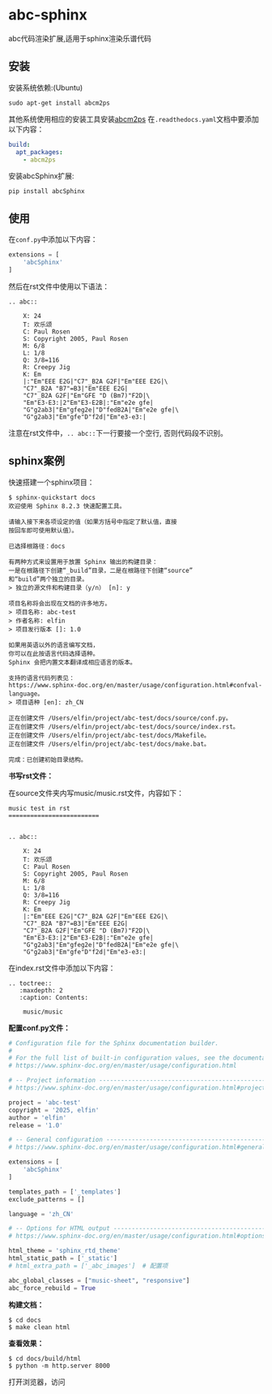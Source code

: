 # abc-sphinx
abc代码渲染扩展,适用于sphinx渲染乐谱代码

## 安装

安装系统依赖:(Ubuntu)

```shell
sudo apt-get install abcm2ps
```
其他系统使用相应的安装工具安装[abcm2ps](https://github.com/lewdlime/abcm2ps)
在`.readthedocs.yaml`文档中要添加以下内容：

```yaml
build:
  apt_packages:
    - abcm2ps
```

安装abcSphinx扩展:

```
pip install abcSphinx
```

## 使用

在`conf.py`中添加以下内容：

```python
extensions = [
    'abcSphinx'
]
```

然后在rst文件中使用以下语法：

```
.. abc::

    X: 24
    T: 欢乐颂
    C: Paul Rosen
    S: Copyright 2005, Paul Rosen
    M: 6/8
    L: 1/8
    Q: 3/8=116
    R: Creepy Jig
    K: Em
    |:"Em"EEE E2G|"C7"_B2A G2F|"Em"EEE E2G|\
    "C7"_B2A "B7"=B3|"Em"EEE E2G|
    "C7"_B2A G2F|"Em"GFE "D (Bm7)"F2D|\
    "Em"E3-E3:|2"Em"E3-E2B|:"Em"e2e gfe|
    "G"g2ab3|"Em"gfeg2e|"D"fedB2A|"Em"e2e gfe|\
    "G"g2ab3|"Em"gfe"D"f2d|"Em"e3-e3:|
```

注意在rst文件中，`.. abc::`下一行要接一个空行, 否则代码段不识别。

## sphinx案例

快速搭建一个sphinx项目：

```shell
$ sphinx-quickstart docs
欢迎使用 Sphinx 8.2.3 快速配置工具。

请输入接下来各项设定的值（如果方括号中指定了默认值，直接
按回车即可使用默认值）。

已选择根路径：docs

有两种方式来设置用于放置 Sphinx 输出的构建目录：
一是在根路径下创建“_build”目录，二是在根路径下创建“source”
和“build”两个独立的目录。
> 独立的源文件和构建目录（y/n） [n]: y

项目名称将会出现在文档的许多地方。
> 项目名称: abc-test
> 作者名称: elfin
> 项目发行版本 []: 1.0

如果用英语以外的语言编写文档，
你可以在此按语言代码选择语种。
Sphinx 会把内置文本翻译成相应语言的版本。

支持的语言代码列表见：
https://www.sphinx-doc.org/en/master/usage/configuration.html#confval-language。
> 项目语种 [en]: zh_CN

正在创建文件 /Users/elfin/project/abc-test/docs/source/conf.py。
正在创建文件 /Users/elfin/project/abc-test/docs/source/index.rst。
正在创建文件 /Users/elfin/project/abc-test/docs/Makefile。
正在创建文件 /Users/elfin/project/abc-test/docs/make.bat。

完成：已创建初始目录结构。
```

**书写rst文件：**

在source文件夹内写music/music.rst文件，内容如下：

```
music test in rst
=========================


.. abc::
    
    X: 24
    T: 欢乐颂
    C: Paul Rosen
    S: Copyright 2005, Paul Rosen
    M: 6/8
    L: 1/8
    Q: 3/8=116
    R: Creepy Jig
    K: Em
    |:"Em"EEE E2G|"C7"_B2A G2F|"Em"EEE E2G|\
    "C7"_B2A "B7"=B3|"Em"EEE E2G|
    "C7"_B2A G2F|"Em"GFE "D (Bm7)"F2D|\
    "Em"E3-E3:|2"Em"E3-E2B|:"Em"e2e gfe|
    "G"g2ab3|"Em"gfeg2e|"D"fedB2A|"Em"e2e gfe|\
    "G"g2ab3|"Em"gfe"D"f2d|"Em"e3-e3:|
```

在index.rst文件中添加以下内容：

```
.. toctree::
   :maxdepth: 2
   :caption: Contents:

    music/music
```

**配置conf.py文件：**

```python
# Configuration file for the Sphinx documentation builder.
#
# For the full list of built-in configuration values, see the documentation:
# https://www.sphinx-doc.org/en/master/usage/configuration.html

# -- Project information -----------------------------------------------------
# https://www.sphinx-doc.org/en/master/usage/configuration.html#project-information

project = 'abc-test'
copyright = '2025, elfin'
author = 'elfin'
release = '1.0'

# -- General configuration ---------------------------------------------------
# https://www.sphinx-doc.org/en/master/usage/configuration.html#general-configuration

extensions = [
    'abcSphinx'
]

templates_path = ['_templates']
exclude_patterns = []

language = 'zh_CN'

# -- Options for HTML output -------------------------------------------------
# https://www.sphinx-doc.org/en/master/usage/configuration.html#options-for-html-output

html_theme = 'sphinx_rtd_theme'
html_static_path = ['_static']
# html_extra_path = ['_abc_images']  # 配置项

abc_global_classes = ["music-sheet", "responsive"]
abc_force_rebuild = True 

```

**构建文档：**

```shell
$ cd docs
$ make clean html
```

**查看效果：**
```
$ cd docs/build/html
$ python -m http.server 8000
```

打开浏览器，访问